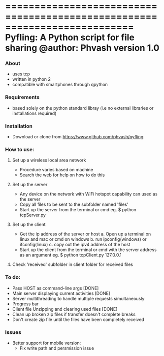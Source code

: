 ==========================================================================
Pyfling: A Python script for file sharing
@author: Phvash
version 1.0
==========================================================================

### About

* uses tcp
* written in python 2
* compatible with smartphones through qpython

### Requirements

* based solely on the python standard libray
  (i.e no external libraries or installations required)

### Installation

* Download or clone from https://www.github.com/phvash/pyfling

### How to use:

1. Set up a wireless local area network
   - Procedure varies based on machine
   - Search the web for help on how to do this

2. Set up the server
   - Any device on the network with WiFi hotspot capability can used as the server
   - Copy all files to be sent to the subfolder named 'files'
   - Start up the server from the terminal or cmd
	eg. $ python tcpServer.py

3. Set up the client
   - Get the ip address of the server or host
      a. Open up a terminal on linux and mac or cmd on windows
      b. run ipconfig(windows) or ifconfig(linux)
      c. copy out the ipv4 address of the host
   - Start up the client from the terminal or cmd with the server address as an argument
	eg. $ python tcpClient.py 127.0.0.1

4. Check 'received' subfolder in client folder for received files


### To do:
* Pass HOST as command-line args [DONE]
* Main server displaying current activities [DONE]
* Server multithreading to handle multiple requests simultaneously
* Progress bar
* Client file Unzipping and clearing used files [DONE]
* Clean up broken zip files if transfer doesn't complete breaks
* Don't create zip file until the files have been completely received

### Issues
* Better support for mobile version:
    - Fix write path and persmission issue
